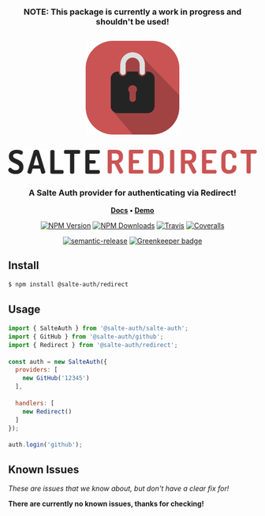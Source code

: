 <h3 align="center">
	NOTE: This package is currently a work in progress and shouldn't be used!
</h3>

<h2 align="center">
  <div>
    <a href="https://github.com/salte-auth/redirect">
      <img height="190px" src="https://raw.githubusercontent.com/salte-auth/logos/master/images/logo.svg?sanitize=true">
      <br>
      <br>
      <img height="50px" src="https://raw.githubusercontent.com/salte-auth/logos/master/images/%40salte-auth/redirect.svg?sanitize=true">
    </a>
  </div>
</h2>

<h3 align="center">
	A Salte Auth provider for authenticating via Redirect!
</h3>

<p align="center">
	<strong>
		<a href="https://salte-auth.github.io/salte-auth">Docs</a>
		•
		<a href="https://salte-auth-demo.glitch.me">Demo</a>
	</strong>
</p>

<div align="center">

  [![NPM Version][npm-version-image]][npm-url]
  [![NPM Downloads][npm-downloads-image]][npm-url]
  [![Travis][travis-ci-image]][travis-ci-url]
  [![Coveralls][coveralls-image]][coveralls-url]

  [![semantic-release][semantic-release-image]][semantic-release-url]
  [![Greenkeeper badge][greenkeeper-image]][greenkeeper-url]

</div>

## Install

```sh
$ npm install @salte-auth/redirect
```

## Usage

```js
import { SalteAuth } from '@salte-auth/salte-auth';
import { GitHub } from '@salte-auth/github';
import { Redirect } from '@salte-auth/redirect';

const auth = new SalteAuth({
  providers: [
    new GitHub('12345')
  ],

  handlers: [
    new Redirect()
  ]
});

auth.login('github');
```

## Known Issues

_These are issues that we know about, but don't have a clear fix for!_

**There are currently no known issues, thanks for checking!**

[npm-version-image]: https://img.shields.io/npm/v/@salte-auth/redirect.svg?style=flat
[npm-downloads-image]: https://img.shields.io/npm/dm/@salte-auth/redirect.svg?style=flat
[npm-url]: https://npmjs.org/package/@salte-auth/redirect

[travis-ci-image]: https://img.shields.io/travis/com/salte-auth/redirect/master.svg?style=flat
[travis-ci-url]: https://travis-ci.com/salte-auth/redirect

[coveralls-image]: https://img.shields.io/coveralls/salte-auth/redirect/master.svg
[coveralls-url]: https://coveralls.io/github/salte-auth/redirect?branch=master

[commitizen-image]: https://img.shields.io/badge/commitizen-friendly-brightgreen.svg
[commitizen-url]: https://commitizen.github.io/cz-cli/

[semantic-release-url]: https://github.com/semantic-release/semantic-release
[semantic-release-image]: https://img.shields.io/badge/%20%20%F0%9F%93%A6%F0%9F%9A%80-semantic--release-e10079.svg

[greenkeeper-image]: https://badges.greenkeeper.io/salte-auth/redirect.svg
[greenkeeper-url]: https://greenkeeper.io
